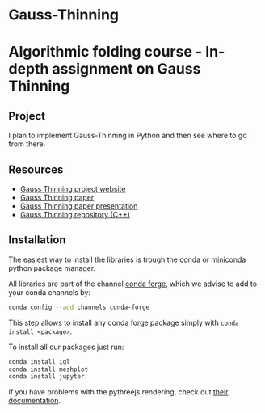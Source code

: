 # Gauss-Thinning

Algorithmic folding course - In-depth assignment on Gauss Thinning
=======

## Project

I plan to implement Gauss-Thinning in Python and then see where to go from there.

## Resources

- [Gauss Thinning project website](https://igl.ethz.ch/projects/gauss-thinning/)
- [Gauss Thinning paper](https://igl.ethz.ch/projects/gauss-thinning/GaussThinning_Paper.pdf)
- [Gauss Thinning paper presentation](https://www.youtube.com/watch?v=k0RVs_FKYd4)
- [Gauss Thinning repository (C++)](https://github.com/FloorVerhoeven/DevelopableApproximationViaGaussImageThinning)

## Installation

The easiest way to install the libraries is trough the [conda](https://anaconda.org/) or [miniconda](https://docs.conda.io/en/latest/miniconda.html) python package manager.

All libraries are part of the channel [conda forge](https://conda-forge.org/), which we advise to add to your conda channels by:
```bash
conda config --add channels conda-forge
```
This step allows to install any conda forge package simply with `conda install <package>`.

To install all our packages just run:
```bash
conda install igl
conda install meshplot
conda install jupyter
```

If you have problems with the pythreejs rendering, check out [their documentation](https://github.com/jupyter-widgets/pythreejs).
